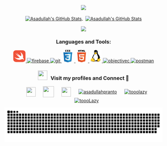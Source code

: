 
<p align="center">
	 <a href="https://github.com/asadullahpranto"><img src="https://readme-typing-svg.demolab.com?font=Fira+Code&duration=6500&pause=500&color=2AA889&center=true&vCenter=true&width=550&lines=Hi+There%2C+I'm+Asadullah+Pranto%F0%9F%91%8B;A+Passionate+iOS+Developer+and+Tech+Enthusiast;Love+Problem+Solving+and+Teamwork+and+more..." /></a>
 </p>
 
 <p align="center">
  <a href="https://github.com/asadullahpranto/asadullahpranto">
   <img align="center" src="https://github-readme-stats.vercel.app/api?username=asadullahpranto&show_icons=true&theme=tokyonight&hide_border=false" alt="Asadullah's GitHub Stats" />
</a>  &nbsp;
  <a href="https://github.com/asadullahpranto/asadullahpranto">
 <img align="center" src="https://github-readme-stats.vercel.app/api/top-langs/?username=asadullahpranto&layout=compact&langs_count=8&theme=tokyonight&hide_border=false" alt="Asadullah's GitHub Stats" />
</a>
</p>

<p align="center">

<a href="https://github.com/asadullahpranto/asadullahpranto">
  <img align="center" src="https://github-readme-streak-stats.herokuapp.com/?user=asadullahpranto&theme=vue-dark" />
</a>
</p>

<h3 align="center">Languages and Tools:</h3>
<p align="center"> 
	<a href="https://developer.apple.com/swift/" target="_blank" rel="noreferrer"> <img src="https://raw.githubusercontent.com/devicons/devicon/master/icons/swift/swift-original.svg" alt="swift" width="40" height="40"/> </a> 
	<a href="https://firebase.google.com/" target="_blank" rel="noreferrer"> <img src="https://www.vectorlogo.zone/logos/firebase/firebase-icon.svg" alt="firebase" width="40" height="40"/> </a> 
	<a href="https://git-scm.com/" target="_blank" rel="noreferrer"> <img src="https://www.vectorlogo.zone/logos/git-scm/git-scm-icon.svg" alt="git" width="40" height="40"/> </a>
	<a href="https://www.w3schools.com/css/" target="_blank" rel="noreferrer"> <img src="https://raw.githubusercontent.com/devicons/devicon/master/icons/css3/css3-original-wordmark.svg" alt="css3" width="40" height="40"/> </a>  
	<a href="https://www.w3.org/html/" target="_blank" rel="noreferrer"> <img src="https://raw.githubusercontent.com/devicons/devicon/master/icons/html5/html5-original-wordmark.svg" alt="html5" width="40" height="40"/> </a> 
	<a href="https://www.linux.org/" target="_blank" rel="noreferrer"> <img src="https://raw.githubusercontent.com/devicons/devicon/master/icons/linux/linux-original.svg" alt="linux" width="40" height="40"/> </a>  
	<a href="https://developer.apple.com/library/archive/documentation/Cocoa/Conceptual/ProgrammingWithObjectiveC/Introduction/Introduction.html" target="_blank" rel="noreferrer"> <img src="https://www.vectorlogo.zone/logos/apple_objectivec/apple_objectivec-icon.svg" alt="objectivec" width="40" height="40"/> </a> 
	<a href="https://postman.com" target="_blank" rel="noreferrer"> <img src="https://www.vectorlogo.zone/logos/getpostman/getpostman-icon.svg" alt="postman" width="40" height="40"/> </a>
	
</p>

<h3 align="center" > <img src="https://media.giphy.com/media/iY8CRBdQXODJSCERIr/giphy.gif" width="30" height="30" style="margin-right: 10px;">Visit my profiles and Connect 🤝</h3>

<p align="center">

 <div align="center">
        <a style="margin-left: 20px;" target="_blank" href="https://www.linkedin.com/in/asadullahpranto/">
			<img align="center" src="https://cdn2.iconfinder.com/data/icons/social-media-2285/512/1_Linkedin_unofficial_colored_svg-128.png" height="30" width="30"></a>
        <a style="margin-left: 20px;" target="_blank" href="https://github.com/asadullahpranto">
		<img align="center" src="https://img.icons8.com/fluent/48/4a90e2/github.png" height="35" width="35"></a>
		<a style="margin-left: 20px;" target="_blank" href="https://stackoverflow.com/users/7385095/tooolazy?tab=profile">
				<img align="center" src="https://img.icons8.com/external-tal-revivo-color-tal-revivo/40/000000/external-stack-overflow-is-a-question-and-answer-site-for-professional-logo-color-tal-revivo.png" height="30" width="30"></a>
	 <a style="margin-left: 20px;" href="https://leetcode.com/asadullahpranto/" target="_blank"><img align="center" src="https://raw.githubusercontent.com/rahuldkjain/github-profile-readme-generator/master/src/images/icons/Social/leet-code.svg" alt="asadullahpranto" height="30" width="30" /></a>
	<a style="margin-left: 20px;" href="https://www.hackerrank.com/tooolazy" target="_blank"><img align="center" src="https://img.icons8.com/external-tal-revivo-shadow-tal-revivo/24/external-hackerrank-is-a-technology-company-that-focuses-on-competitive-programming-logo-shadow-tal-revivo.png" alt="tooolazy"/> </a>
	<a style="margin-left: 20px;" href="https://codeforces.com/profile/ToooLazy" target="_blank"><img align="center" src="https://raw.githubusercontent.com/rahuldkjain/github-profile-readme-generator/master/src/images/icons/Social/codeforces.svg" alt="toooLazy" height="30" width="30" /></a>
</p>


<div>
  <picture>
  <source media="(prefers-color-scheme: dark)" srcset="https://raw.githubusercontent.com/platane/platane/output/github-contribution-grid-snake-dark.svg">
  <source media="(prefers-color-scheme: light)" srcset="https://raw.githubusercontent.com/platane/platane/output/github-contribution-grid-snake.svg">
  <img alt="github contribution grid snake animation" src="https://raw.githubusercontent.com/platane/platane/output/github-contribution-grid-snake.svg">
</picture>
</div>




<!--
**asadullahpranto/asadullahpranto** is a ✨ _special_ ✨ repository because its `README.md` (this file) appears on your GitHub profile.

Here are some ideas to get you started:

- 🔭 I’m currently working on ...
- 🌱 I’m currently learning ...
- 👯 I’m looking to collaborate on ...
- 🤔 I’m looking for help with ...
- 💬 Ask me about ...
- 📫 How to reach me: ...
- 😄 Pronouns: ...
- ⚡ Fun fact: ...
-->
